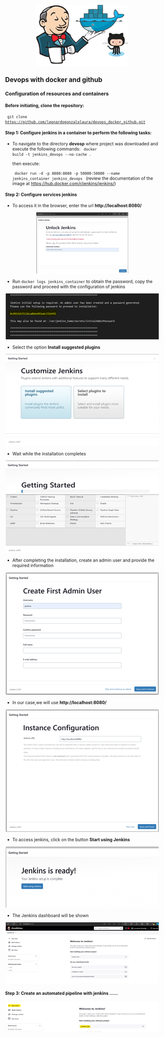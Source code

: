 <p align="center">
<img src="jenkins_docker.png" alt="Description of the image" width="300" height="200" align:"center">
<p>

## Devops with docker and github

### Configuration of resources and containers

#### Before initiating, clone the repository: 

<code> git clone https://github.com/leonardogonzalolaura/devops_docker_github.git
</code>


#### Step 1: Configure jenkins in a container to perform the following tasks:

- To navigate to the directory **devosp** where project was downloaded and execute the following commands:
  <code> docker build -t jenkins_devops --no-cache .</code>

  then execute:

  <code> docker run -d -p 8080:8080 -p 50000:50000 --name jenkins_container jenkins_devops </code> (review the documentation of the image at https://hub.docker.com/r/jenkins/jenkins/)

#### Step 2: Configure services jenkins 
- To access it in the browser, enter the url **http://localhost:8080/**

<p align="center">
<img src="getting_started_001.png" alt="Description of the image" width="300" height="200" align:"center">
<p>

- Run <code>docker logs jenkins_container</code> to obtain the password, copy the password and proceed with the configuration of jenkins
<p align="center">
<img src="getting_started_002.png" alt="Description of the image" width="500" height="150" align:"center">
<p>

- Select the option **Install suggested plugins** 
<p align="center">
<img src="getting_started_003.png" alt="Description of the image" width="500" height="300" align:"center">
<p>

- Wait while the installation completes
<p align="center">
<img src="getting_started_004.png" alt="Description of the image" width="500" height="300" align:"center">
<p>

- After completing the installation, create an admin user and provide the required information
  
<p align="center">
<img src="getting_started_005.png" alt="Description of the image" width="500" height="400" align:"center">
<p>

- In our case,we will use  **http://localhost:8080/** 
<p align="center">
<img src="getting_started_006.png" alt="Description of the image" width="500" height="400" align:"center">
<p>

- To access jenkins, click on the button **Start using Jenkins**
<p align="center">
<img src="getting_started_007.png" alt="Description of the image" width="500" height="200" align:"center">
<p>

- The Jenkins dashboard will be shown 
<p align="center">
<img src="getting_started_008.png" alt="Description of the image" width="500" height="200" align:"center">
<p>

#### Step 3: Create an automated pipeline with jenkins ......

<p align="center">
<img src="create_pipeline_jenkins_001.png" alt="Description of the image" width="500" height="100" align:"center">
<p>